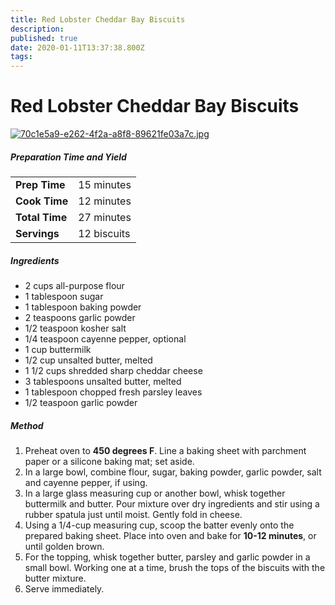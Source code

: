 ```yaml
---
title: Red Lobster Cheddar Bay Biscuits
description: 
published: true
date: 2020-01-11T13:37:38.800Z
tags: 
---
```


# Red Lobster Cheddar Bay Biscuits

[![70c1e5a9-e262-4f2a-a8f8-89621fe03a7c.jpg](https://docs.fawcett.family/uploads/images/gallery/2020-01/scaled-1680-/70c1e5a9-e262-4f2a-a8f8-89621fe03a7c.jpg)](https://docs.fawcett.family/uploads/images/gallery/2020-01/70c1e5a9-e262-4f2a-a8f8-89621fe03a7c.jpg)

##### Preparation Time and Yield

|            |   |
| -------------- | ---------- |
| **Prep Time**  | 15 minutes |
| **Cook Time**  | 12 minutes |
| **Total Time** | 27 minutes |
| **Servings** | 12 biscuits |

##### Ingredients

- 2 cups all-purpose flour
- 1 tablespoon sugar
- 1 tablespoon baking powder
- 2 teaspoons garlic powder
- 1/2 teaspoon kosher salt
- 1/4 teaspoon cayenne pepper, optional
- 1 cup buttermilk
- 1/2 cup unsalted butter, melted
- 1 1/2 cups shredded sharp cheddar cheese
- 3 tablespoons unsalted butter, melted
- 1 tablespoon chopped fresh parsley leaves
- 1/2 teaspoon garlic powder

##### Method

1. Preheat oven to **450 degrees F**. Line a baking sheet with parchment paper or a silicone baking mat; set aside.
2. In a large bowl, combine flour, sugar, baking powder, garlic powder, salt and cayenne pepper, if using.
3. In a large glass measuring cup or another bowl, whisk together buttermilk and butter. Pour mixture over dry ingredients and stir using a rubber spatula just until moist. Gently fold in cheese.
4. Using a 1/4-cup measuring cup, scoop the batter evenly onto the prepared baking sheet. Place into oven and bake for **10-12 minutes**, or until golden brown.
5. For the topping, whisk together butter, parsley and garlic powder in a small bowl. Working one at a time, brush the tops of the biscuits with the butter mixture.
6. Serve immediately.
